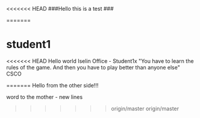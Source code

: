 <<<<<<< HEAD
###Hello this is a test ###

=======
# student1
<<<<<<< HEAD
Hello world
Iselin Office - Student1x
"You have to learn the rules of the game. And then you have to play better than anyone else"
CSCO
>>>>>>>
=======
Hello from the other side!!!

word to the mother - new lines



>>>>>>> origin/master
>>>>>>> origin/master
